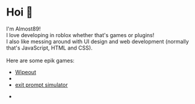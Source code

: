 # Hoi 👋
I'm Almost89!
<br/>
I love developing in roblox whether that's games or plugins!<br/>
I also like messing around with UI design and web development (normally that's JavaScript, HTML and CSS).<br/>
<br/>
Here are some epik games:
<ul>
  <li>
    <a href="https://www.roblox.com/games/8452582545/wo" target="_blank">Wipeout<a/>
  <li/>
  <li>
    <a href="https://www.roblox.com/games/10877886306/eps" target="_blank">exit prompt simulator<a/>
  <li/>
<ul/>
